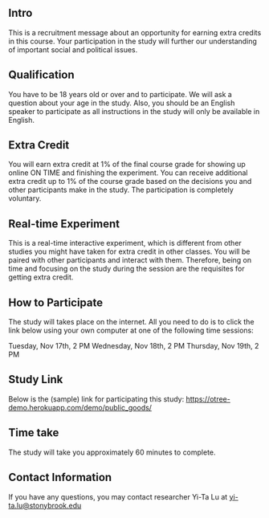 ## Intro
This is a recruitment message about an opportunity for earning extra credits in this course. Your participation in the study will further our understanding of important social and political issues.

## Qualification
You have to be 18 years old or over and to participate. We will ask a question about your age in the study. Also, you should be an English speaker to participate as all instructions in the study will only be available in English.

## Extra Credit
You will earn extra credit at 1% of the final course grade for showing up online ON TIME and finishing the experiment. You can receive additional extra credit up to 1% of the course grade based on the decisions you and other participants make in the study. The participation is completely voluntary.

## Real-time Experiment
This is a real-time interactive experiment, which is different from other studies you might have taken for extra credit in other classes. You will be paired with other participants and interact with them. Therefore, being on time and focusing on the study during the session are the requisites for getting extra credit.

## How to Participate
The study will takes place on the internet. All you need to do is to click the link below using your own computer at one of the following time sessions:

Tuesday, Nov 17th, 2 PM
Wednesday, Nov 18th, 2 PM
Thursday, Nov 19th, 2 PM

## Study Link
Below is the (sample) link for participating this study: https://otree-demo.herokuapp.com/demo/public_goods/

## Time take
The study will take you approximately 60 minutes to complete.

## Contact Information
If you have any questions, you may contact researcher Yi-Ta Lu at yi-ta.lu@stonybrook.edu
